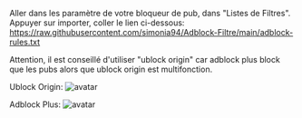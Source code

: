 Aller dans les paramètre de votre bloqueur de pub, dans "Listes de Filtres". Appuyer sur importer, coller le lien ci-dessous:
https://raw.githubusercontent.com/simonia94/Adblock-Filtre/main/adblock-rules.txt

Attention, il est conseillé d'utiliser "ublock origin" car adblock plus block que les pubs alors que ublock origin est multifonction.

Ublock Origin:
![avatar](https://officialsimonia94.files.wordpress.com/2021/09/snipaste_2021-09-19_11-07-02.png)

Adblock Plus:
![avatar](https://officialsimonia94.files.wordpress.com/2021/09/snipaste_2021-09-19_11-11-53.png)

